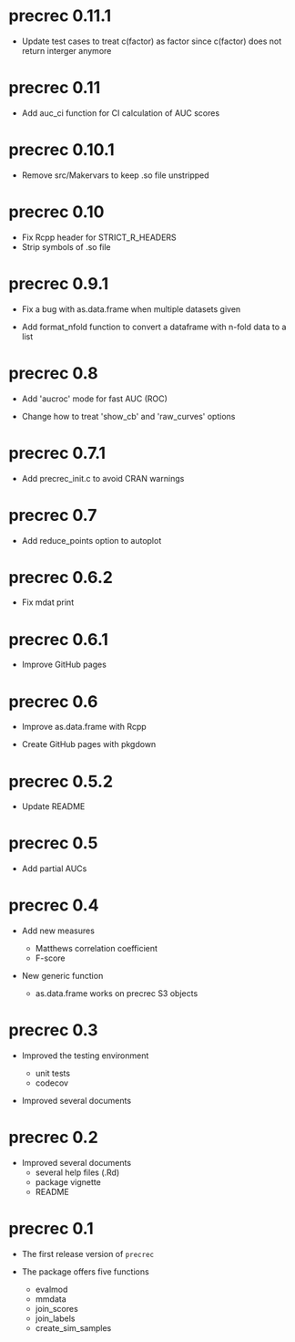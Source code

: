 # precrec 0.11.1

* Update test cases to treat c(factor) as factor since c(factor) does not return interger anymore 

# precrec 0.11

* Add auc\_ci function for CI calculation of AUC scores

# precrec 0.10.1

* Remove src/Makervars to keep .so file unstripped

# precrec 0.10

* Fix Rcpp header for STRICT_R_HEADERS
* Strip symbols of .so file

# precrec 0.9.1

* Fix a bug with as.data.frame when multiple datasets given

* Add format_nfold function to convert a dataframe with n-fold data to a list

# precrec 0.8

* Add 'aucroc' mode for fast AUC (ROC)

* Change how to treat 'show_cb' and 'raw_curves' options

# precrec 0.7.1

* Add precrec_init.c to avoid CRAN warnings

# precrec 0.7

* Add reduce_points option to autoplot

# precrec 0.6.2

* Fix mdat print

# precrec 0.6.1

* Improve GitHub pages

# precrec 0.6

* Improve as.data.frame with Rcpp

* Create GitHub pages with pkgdown

# precrec 0.5.2

* Update README

# precrec 0.5

* Add partial AUCs

# precrec 0.4

* Add new measures
    * Matthews correlation coefficient
    * F-score
    
* New generic function
    * as.data.frame works on precrec S3 objects

# precrec 0.3

* Improved the testing environment
    * unit tests
    * codecov
    
* Improved several documents


# precrec 0.2

* Improved several documents
    * several help files (.Rd)
    * package vignette
    * README

# precrec 0.1

* The first release version of `precrec`

* The package offers five functions
    * evalmod
    * mmdata
    * join\_scores
    * join\_labels
    * create\_sim\_samples
